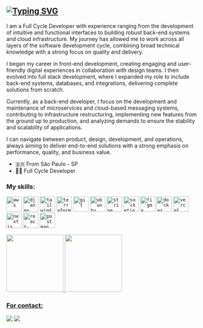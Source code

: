## [![Typing SVG](https://readme-typing-svg.demolab.com?font=sans&weight=800&size=50&pause=3000&color=1B55E9&background=FFFFFF00&width=40&height=90&lines=Hi,+Welcome!+👋🏼;I'm+Matheus+Lima!🧑🏻‍💻;Very+nice+to+see+you!🤙🏼;Check+back+often!❤️)](https://git.io/typing-svg)

I am a Full Cycle Developer with experience ranging from the development of intuitive and functional interfaces to building robust back-end systems and cloud infrastructure. My journey has allowed me to work across all layers of the software development cycle, combining broad technical knowledge with a strong focus on quality and delivery.

I began my career in front-end development, creating engaging and user-friendly digital experiences in collaboration with design teams. I then evolved into full stack development, where I expanded my role to include back-end systems, databases, and integrations, delivering complete solutions from scratch.

Currently, as a back-end developer, I focus on the development and maintenance of microservices and cloud-based messaging systems, contributing to infrastructure restructuring, implementing new features from the ground up to production, and analyzing demands to ensure the stability and scalability of applications.

I can navigate between product, design, development, and operations, always aiming to deliver end-to-end solutions with a strong emphasis on performance, quality, and business value.

+ 🇧🇷 From São Paulo - SP
+ 👨‍💻 Full Cycle Developer

### My skills: 
<p align="left"> 
  <code><img width="40" height="40" alt="aws" src="https://github.com/user-attachments/assets/19d7bbb0-50d3-4ce9-a759-bdd32d8a02d1" /></code>
  <code><img width="40" height="40" alt="django" src="https://github.com/user-attachments/assets/5386958c-3c58-4de8-8106-57eb1b19464e" /></code>
  <code><img width="40" height="40" alt="tailwind" src="https://github.com/user-attachments/assets/32fcfef0-55df-4343-a939-c29db1313b4a" /></code>
  <code><img width="40" height="40" alt="terraform" src="https://github.com/user-attachments/assets/69f4d6bf-945a-4e88-8889-c9e806cc867c" /></code>
  <code><img width="40" height="40" alt="git" src="https://github.com/user-attachments/assets/09f755eb-64eb-4c3f-ba26-7672499e7d6f" /></code>
  <code><img width="40" height="40" alt="ubuntu" src="https://github.com/user-attachments/assets/29888745-154e-4c8f-b5d9-ed1e7c229947" /></code>
  <code><img width="40" height="40" alt="stripe" src="https://github.com/user-attachments/assets/0f0a3969-ccf6-4b3c-b54b-7bd879916092" /></code>
  <code><img width="40" height="40" alt="socketio" src="https://github.com/user-attachments/assets/c3a2cd6c-210a-4f3b-9356-1b25c06f2031" /></code>
  <code><img width="40" height="40" alt="figma" src="https://github.com/user-attachments/assets/983ebe93-4e6e-4da0-ba33-496e82c909da" /></code>
  <code><img width="40" height="40" alt="docker" src="https://github.com/user-attachments/assets/7254eca7-ed3b-4c41-b54a-ec6e7dd7bd69" /></code>
  <code><img width="40" height="40" alt="vercel" src="https://github.com/user-attachments/assets/fa88d910-0753-4925-b224-88102d5d9aaa" /></code>
  <code><img width="40" height="40" alt="nextjs" src="https://github.com/user-attachments/assets/1dafc01a-81a7-422c-8e2b-765eba367645" /></code>
  <code><img width="40" height="40" alt="react-native" src="https://github.com/user-attachments/assets/a44ca8c7-1d2a-4ac5-9d57-85c123a348eb" /></code>
  <code><img width="40" height="40" alt="postman" src="https://github.com/user-attachments/assets/f00e7636-1e85-41a0-b8fd-6e7a608fa9f4" /></code>
</p>



<a href="https://www.linkedin.com/in/matheusbanqueiro/" target="blank">
  <code><img height="150em" src="https://github-readme-stats.vercel.app/api?username=matheusbanqueiro&show_icons=true&theme=chartreuse-dark&include_all_commits=true&count_private=true"/></code>
  <code><img height="150em" src="https://github-readme-stats.vercel.app/api/top-langs/?username=matheusbanqueiro&layout=compact&langs_count=7&theme=chartreuse-dark"/></code>
</div>

### For contact:
<a href="https://www.linkedin.com/in/matheusbanqueiro/" target="_blank"><img src="https://img.shields.io/badge/-LinkedIn-%230077B5?style=for-the-badge&logo=linkedin&logoColor=white" target="_blank"></a>
<a href="mailto:mbanqueirolima@gmail.com" target="_blank"><img src="https://img.shields.io/badge/Gmail-D14836?style=for-the-badge&logo=gmail&logoColor=white" target="_blank"></a> 


 <!-- ![Snake animation](https://github.com/Matheubanqueiro/Matheubanqueiro/blob/output/github-contribution-grid-snake.svg) -->

